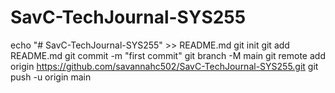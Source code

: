 # SavC-TechJournal-SYS255
echo "# SavC-TechJournal-SYS255" >> README.md
  git init
  git add README.md
  git commit -m "first commit"
  git branch -M main
  git remote add origin https://github.com/savannahc502/SavC-TechJournal-SYS255.git
  git push -u origin main
